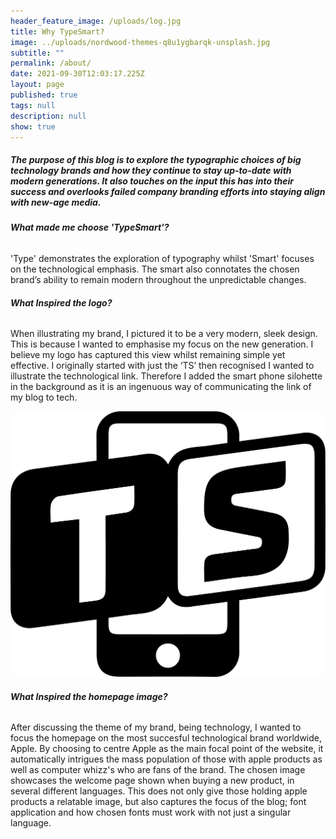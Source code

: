 ```yaml
---
header_feature_image: /uploads/log.jpg
title: Why TypeSmart?
image: ../uploads/nordwood-themes-q8u1ygbarqk-unsplash.jpg
subtitle: ""
permalink: /about/
date: 2021-09-30T12:03:17.225Z
layout: page
published: true
tags: null
description: null
show: true
---
```

##### **The purpose of this blog is to explore the typographic choices of big technology brands and how they continue to stay up-to-date with modern generations. It also touches on the input this has into their success and overlooks failed company branding efforts into staying align with new-age media.**

###### **What made me choose 'TypeSmart'?**

'Type' demonstrates the exploration of typography whilst 'Smart' focuses on the technological emphasis. The smart also connotates the chosen brand’s ability to remain modern throughout the unpredictable changes.

###### **What Inspired the logo?**

When illustrating my brand, I pictured it to be a very modern, sleek design. This is because I wanted to emphasise my focus on the new generation. I believe my logo has captured this view whilst remaining simple yet effective. I originally started with just the ‘TS’ then recognised I wanted to illustrate the technological link. Therefore I added the smart phone silohette in the background as it is an ingenuous way of communicating the link of my blog to tech.

![](../uploads/untitled-15.png)

###### **What Inspired the homepage image?**

After discussing the theme of my brand, being technology, I wanted to focus the homepage on the most succesful technological brand worldwide, Apple. By choosing to centre Apple as the main focal point of the website, it automatically intrigues the mass population of those with apple products as well as computer whizz's who are fans of the brand. The chosen image showcases the welcome page shown when buying a new product, in several different languages. This does not only give those holding apple products a relatable image, but also captures the focus of the blog; font application and how chosen fonts must work with not just a singular language.